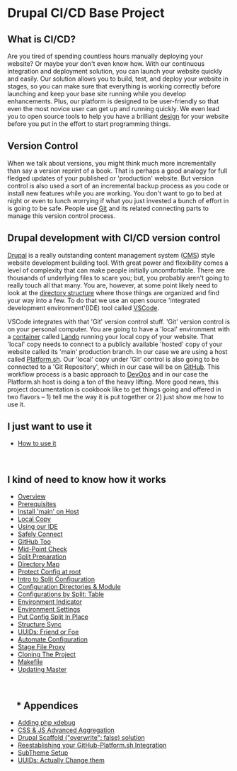 # Drupal CI/CD Base Project

## What is CI/CD?

Are you tired of spending countless hours manually deploying your website? Or maybe your don't even know how. With our continuous integration and deployment solution, you can launch your website quickly and easily. Our solution allows you to build, test, and deploy your website in stages, so you can make sure that everything is working correctly before launching and keep your base site running while you develop enhancements. Plus, our platform is designed to be user-friendly so that even the most novice user can get up and running quickly.  We even lead you to open source tools to help you have a brilliant [design](book/opensource.md#Design-Your-Site:) for your website before you put in the effort to start programming things. 

## Version Control

When we talk about versions, you might think much more incrementally than say a version reprint of a book.  That is perhaps a good analogy for full fledged updates of your published or 'production' website.  But version control is also used a sort of an incremental backup process as you code or install new features while you are working.  You don't want to go to bed at night or even to lunch worrying if what you just invested a bunch of effort in is going to be safe.  People use [Git](book/gitbasics.md) and its related connecting parts to manage this version control process. 


## Drupal development with CI/CD version control

[Drupal](../book/drupalbasics.md) is a really outstanding content management system ([CMS]()) style website development building tool.  With great power and flexibility comes a level of complexity that can make people initially uncomfortable.    There are thousands of underlying files to scare you; but, you probably aren't going to really touch all that many.  You are, however, at some point likely need to look at the [directory structure](../cicd/directorymap.md) where those things are organized and find your way into a few.  To do that we use an open source 'integrated development environment'(IDE) tool called [VSCode]().

VSCode integrates with that 'Git' version control stuff.  'Git' version control is on your personal computer. You are going to have a 'local' environment with a [container](https://code.visualstudio.com/docs/devcontainers/containers) called [Lando](../book/lando.md) running your local copy of your website.  That 'local' copy needs to connect to a publicly available 'hosted' copy of your website called its 'main' production branch.  In our case we are using a host called [Platform.sh](https://platform.sh/).  Our 'local' copy under 'Git' control is also going to be connected to a 'Git Repository', which in our case will be on [GitHub](https://github.com/).    This workflow process is a basic approach to [DevOps](https://www.atlassian.com/devops#:~:text=DevOps%20is%20a%20set%20of,and%20collaboration%2C%20and%20technology%20automation.) and in our case the Platform.sh host is doing a ton of the heavy lifting.  More good news, this project documentation is cookbook like to get things going and offered in two flavors – 1) tell me the way it is put together or 2) just show me how to use it.  

## I just want to use it
-  [How to use it](../cicd/howtouseit.md)

<br>

## I kind of need to know how it works
-  [Overview](../cicd/cicdoverview.md)
-  [Prerequisites](../cicd/prerequisites.md)
-  [Install 'main' on Host](../cicd/platformshdrupal.md)
-  [Local Copy](../cicd/bringitlocal.md)
-  [Using our IDE](../cicd/vscodedrupallocal.md)
-  [Safely Connect](../cicd/gitignore.md)
-  [GitHub Too](../cicd/cruisevscode.md)
-  [Mid-Point Check](../cicd/midpoint.md)
-  [Split Preparation](../cicd/basebeforesplit.md)
-  [Directory Map](../cicd/directorymap.md)
-  [Protect Config at root](../cicd/configatroot.md)
-  [Intro to Split Configuration](../cicd/configsplit.md)
-  [Configuration Directories & Module](../cicd/configsplit2.md)
-  [Configurations by Split: Table](../cicd/configsplit3.md)
-  [Environment Indicator](../cicd/envindicator.md)
-  [Environment Settings](../cicd/envsettings.md)
-  [Put Config Split In Place](../cicd/splitcheck.md)
-  [Structure Sync](../cicd/structuresync.md)
-  [UUIDs: Friend or Foe](../cicd/UUID.md)
-  [Automate Configuration](../cicd/autoconfig.md)
-  [Stage File Proxy](../cicd/stagefileproxy.md)
-  [Cloning The Project](../cicd/cloneandpull.md)
-  [Makefile](../cicd/make.md)
-  [Updating Master](../cicd/updateproject.md)

<br>

## &nbsp;&nbsp;&nbsp;&nbsp;* Appendices
- [Adding php xdebug](../cicd/xdebug.md)
- [CSS & JS Advanced Aggregation](../cicd/advancedaggregation.md)
- [Drupal Scaffold ("overwrite": false) solution](../cicd/scaffold.md)
- [Reestablishing your GitHub-Platform.sh Integration](../cicd/expiredconnection.md)
- [SubTheme Setup](../cicd/subtheme.md)
- [UUIDs: Actually Change them](../cicd/changeUUIDs.md)



